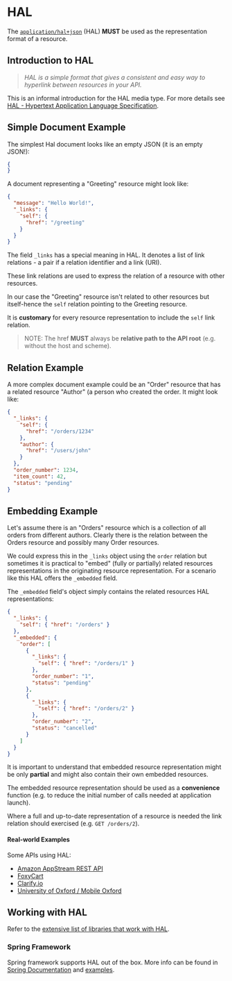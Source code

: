 # HAL
The [`application/hal+json`](http://stateless.co/hal_specification.html) (HAL) **MUST** be used as the representation format of a resource.

## Introduction to HAL
> _HAL is a simple format that gives a consistent and easy way to hyperlink between resources in your API._

This is an informal introduction for the HAL media type. For more details see [HAL - Hypertext Application Language Specification](http://stateless.co/hal_specification.html).

## Simple Document Example
The simplest Hal document looks like an empty JSON (it is an empty JSON!):

```json
{
}
```

A document representing a "Greeting" resource might look like:

```json
{
  "message": "Hello World!",
  "_links": {
    "self": {
      "href": "/greeting"
    }
  }
}
```
The field `_links` has a special meaning in HAL. It denotes a list of link relations - a pair if a relation identifier and a link (URI). 

These link relations are used to express the relation of a resource with other resources.

In our case the "Greeting" resource isn't related to other resources but itself-hence the `self` relation pointing to the Greeting resource. 

It is **customary** for every resource representation to include the `self` link relation. 

> NOTE: The href **MUST** always be **relative path to the API root** (e.g. without the host and scheme).

## Relation Example
A more complex document example could be an "Order" resource that has a related resource "Author" (a person who created the order. It might look like:

```json
{
  "_links": {
    "self": {
      "href": "/orders/1234"
    },
    "author": {
      "href": "/users/john"
    }
  },
  "order_number": 1234,
  "item_count": 42,
  "status": "pending"
}
```

## Embedding Example
Let's assume there is an "Orders" resource which is a collection of all orders from different authors. Clearly there is the relation between the Orders resource and possibly many Order resources. 

We could express this in the `_links` object using the `order` relation but sometimes it is practical to "embed" (fully or partially) related resources representations in the originating resource representation. For a scenario like this HAL offers the `_embedded` field. 

The `_embedded` field's object simply contains the related resources HAL representations:


```json
{
  "_links": {
    "self": { "href": "/orders" }
  },
  "_embedded": {
    "order": [
      {
        "_links": {
          "self": { "href": "/orders/1" }
        },
        "order_number": "1",
        "status": "pending"
      },
      {
        "_links": {
          "self": { "href": "/orders/2" }
        },
        "order_number": "2",
        "status": "cancelled"
      }      
    ]
  }
}

```

It is important to understand that embedded resource representation might be only **partial** and might also contain their own embedded resources. 

The embedded resource representation should be used as a **convenience** function (e.g. to reduce the initial number of calls needed at application launch). 

Where a full and up-to-date representation of a resource is needed the link relation should exercised (e.g. `GET /orders/2`).

#### Real-world Examples

Some APIs using HAL:

- [Amazon AppStream REST API](http://docs.aws.amazon.com/appstream/latest/developerguide/appstream-api-rest.html)
- [FoxyCart](https://wiki.foxycart.com/v/2.0/start)
- [Clarify.io](http://docs.clarify.io/overview/)
- [University of Oxford / Mobile Oxford](http://api.m.ox.ac.uk/browser/#/)


## Working with HAL
Refer to the [extensive list of libraries that work with HAL](https://github.com/mikekelly/hal_specification/wiki/Libraries).

### Spring Framework
Spring framework supports HAL out of the box. More info can be found in [Spring Documentation](https://spring.io/guides/gs/rest-hateoas/)
and [examples](https://github.com/spring-guides/gs-rest-hateoas).
